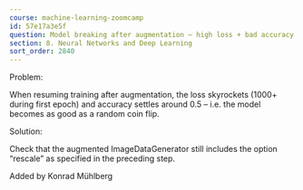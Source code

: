 ```yaml
---
course: machine-learning-zoomcamp
id: 57e17a3e5f
question: Model breaking after augmentation – high loss + bad accuracy
section: 8. Neural Networks and Deep Learning
sort_order: 2840
---
```


Problem:

When resuming training after augmentation, the loss skyrockets (1000+ during first epoch) and accuracy settles around 0.5 – i.e. the model becomes as good as a random coin flip.

Solution:

Check that the augmented ImageDataGenerator still includes the option “rescale” as specified in the preceding step.

Added by Konrad Mühlberg

